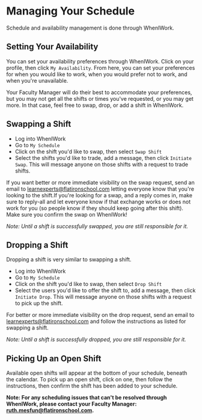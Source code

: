 # Managing Your Schedule

Schedule and availability management is done through WhenIWork. 

## Setting Your Availability

You can set your availability preferences through WhenIWork. Click on your profile, then click `My Availability`. From here, you can set your preferences for when you would like to work, when you would prefer not to work, and when you're unavailable.

Your Faculty Manager will do their best to accommodate your preferences, but you may not get all the shifts or times you've requested, or you may get more. In that case, feel free to swap, drop, or add a shift in WhenIWork.

## Swapping a Shift

* Log into WhenIWork
* Go to `My Schedule`
* Click on the shift you'd like to swap, then select `Swap Shift`
* Select the shifts you'd like to trade, add a message, then click `Initiate Swap`. This will message anyone on those shifts with a request to trade shifts.

If you want better or more immediate visibility on the swap request, send an email to [learnexperts@flatironschool.com](mailto:learnexperts@flatironschool.com) letting everyone know that you're looking to the shift.If you're looking for a swap, and a reply comes in, make sure to reply-all and let everyone know if that exchange works or does not work for you (so people know if they should keep going after this shift). Make sure you confirm the swap on WhenIWork!

*Note: Until a shift is successfully swapped, you are still responsible for it.*

## Dropping a Shift

Dropping a shift is very similar to swapping a shift. 

* Log into WhenIWork
* Go to `My Schedule`
* Click on the shift you'd like to swap, then select `Drop Shift`
* Select the users you'd like to offer the shift to, add a message, then click `Initiate Drop`. This will message anyone on those shifts with a request to pick up the shift.

For better or more immediate visibility on the drop request, send an email to [learnexperts@flatironschool.com](mailto:learnexperts@flatironschool.com) and follow the instructions as listed for swapping a shift.

*Note: Until a shift is successfully dropped, you are still responsible for it.*

## Picking Up an Open Shift

Available open shifts will appear at the bottom of your schedule, beneath the calendar. To pick up an open shift, click on one, then follow the instructions, then confirm the shift has been added to your schedule. 

**Note: For any scheduling issues that can't be resolved through WhenIWork, please contact your Faculty Manager: [ruth.mesfun@flatironschool.com](mailto:ruth.mesfun@flatironschool.com).**
